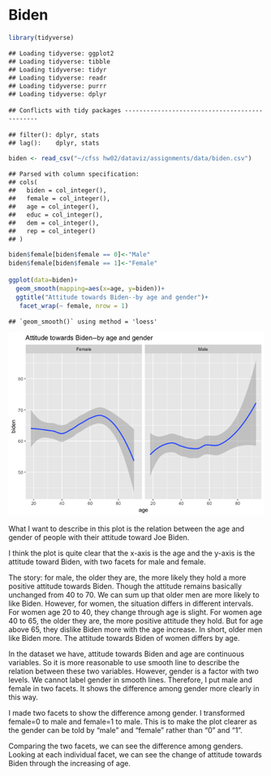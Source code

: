 Biden
================

``` r
library(tidyverse)
```

    ## Loading tidyverse: ggplot2
    ## Loading tidyverse: tibble
    ## Loading tidyverse: tidyr
    ## Loading tidyverse: readr
    ## Loading tidyverse: purrr
    ## Loading tidyverse: dplyr

    ## Conflicts with tidy packages ----------------------------------------------

    ## filter(): dplyr, stats
    ## lag():    dplyr, stats

``` r
biden <- read_csv("~/cfss hw02/dataviz/assignments/data/biden.csv")
```

    ## Parsed with column specification:
    ## cols(
    ##   biden = col_integer(),
    ##   female = col_integer(),
    ##   age = col_integer(),
    ##   educ = col_integer(),
    ##   dem = col_integer(),
    ##   rep = col_integer()
    ## )

``` r
biden$female[biden$female == 0]<-"Male" 
biden$female[biden$female == 1]<-"Female"

ggplot(data=biden)+
  geom_smooth(mapping=aes(x=age, y=biden))+
  ggtitle("Attitude towards Biden--by age and gender")+
   facet_wrap(~ female, nrow = 1)
```

    ## `geom_smooth()` using method = 'loess'

![](Biden_files/figure-markdown_github/unnamed-chunk-2-1.png)

What I want to describe in this plot is the relation between the age and gender of people with their attitude toward Joe Biden.

I think the plot is quite clear that the x-axis is the age and the y-axis is the attitude toward Biden, with two facets for male and female.

The story: for male, the older they are, the more likely they hold a more positive attitude towards Biden. Though the attitude remains basically unchanged from 40 to 70. We can sum up that older men are more likely to like Biden. However, for women, the situation differs in different intervals. For women age 20 to 40, they change through age is slight. For women age 40 to 65, the older they are, the more positive attitude they hold. But for age above 65, they dislike Biden more with the age increase. In short, older men like Biden more. The attitude towards Biden of women differs by age.

In the dataset we have, attitude towards Biden and age are continuous variables. So it is more reasonable to use smooth line to describe the relation between these two variables. However, gender is a factor with two levels. We cannot label gender in smooth lines. Therefore, I put male and female in two facets. It shows the difference among gender more clearly in this way.

I made two facets to show the difference among gender. I transformed female=0 to male and female=1 to male. This is to make the plot clearer as the gender can be told by “male” and “female” rather than “0” and “1”.

Comparing the two facets, we can see the difference among genders. Looking at each individual facet, we can see the change of attitude towards Biden through the increasing of age.
